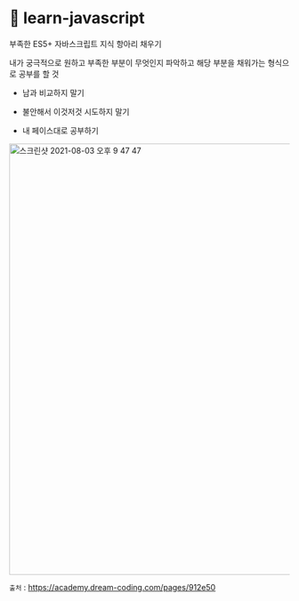 # 🚀 learn-javascript

부족한 ES5+ 자바스크립트 지식 항아리 채우기

내가 궁극적으로 원하고 부족한 부분이 무엇인지 파악하고 해당 부분을 채워가는 형식으로 공부를 할 것

* 남과 비교하지 말기

* 불안해서 이것저것 시도하지 말기

* 내 페이스대로 공부하기
 
<img width="776" alt="스크린샷 2021-08-03 오후 9 47 47" src="https://user-images.githubusercontent.com/56878724/128018002-d8e2bd26-73aa-4b4a-a5af-66bd0ed6e2ad.png">

`출처` :  https://academy.dream-coding.com/pages/912e50

